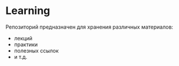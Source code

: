 # Learning
Репозиторий предназначен для хранения различных материалов:
* лекций
* практики
* полезных ссылок
* и т.д.
